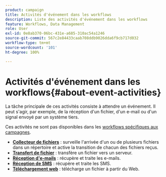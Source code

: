 ```yaml
---
product: campaign
title: Activités d'événement dans les workflows
description: Liste des activités d'événement dans les workflows
feature: Workflows, Data Management
role: User
exl-id: 0e8ab370-06bc-431e-a685-310ac54a1246
source-git-commit: 567c2e84433caab708ddb9026dda6f9cb717d032
workflow-type: tm+mt
source-wordcount: '101'
ht-degree: 100%

---
```


# Activités d&#39;événement dans les workflows{#about-event-activities}

La tâche principale de ces activités consiste à attendre un événement. Il peut s&#39;agir, par exemple, de la réception d&#39;un fichier, d&#39;un e-mail ou d&#39;un signal envoyé par un système tiers.

Ces activités ne sont pas disponibles dans les [workflows spécifiques aux campagnes](campaign-workflows.md).


* **[Collecteur de fichiers](file-collector.md)** : surveille l&#39;arrivée d&#39;un ou de plusieurs fichiers dans un répertoire et active la transition de chacun des fichiers reçus.
* **[Transfert de fichier](file-transfer.md)** : transfère un fichier vers un serveur.
* **[Réception d&#39;e-mails](inbound-emails.md)** : récupère et traite les e-mails.
* **[Réception de SMS](inbound-sms.md)** : récupère et traite les SMS.
* **[Téléchargement web](web-download.md)** : télécharge un fichier à partir du Web.
